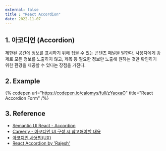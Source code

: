 ```yaml
---
external: false
title : "React Accordion"
date: 2022-11-07
---
```


## 1. 아코디언 (Accordion)

제한된 공간에 정보를 표시하기 위해 접을 수 있는 콘텐츠 패널을 말한다.
사용자에게 강제로 모든 정보를 노출하지 않고, 제목 등 필요한 정보만 노출해 원하는 것만 확인하기 위한 환경을 제공할 수 있다는 장점을 가진다.

## 2. Example

{% codepen url="https://codepen.io/calomys/full/zYaoxaO" title="React Accordion Form" /%}

## 3. Reference

- [Semantic UI React - Accordion](https://react.semantic-ui.com/modules/accordion/)
- [Careerly - 아코디언 UI 구성 시 참고해야할 내용](https://careerly.co.kr/comments/41245)
- [아코디언 사용법(UX)](https://brunch.co.kr/@joohyup1001/3)
- [React Accordion by 'Rajesh'](https://codepen.io/piyushpd139/pen/gOepLNZ)
